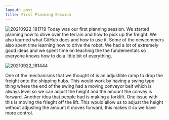 ```yaml
---
layout: post
title: First Planning Session
---
```


![20210922_181719](https://user-images.githubusercontent.com/47298960/134434857-7a92521a-d780-4018-8c41-f34c5c3e536e.jpg)
Today was our first planning session. We started planning how to drive over the terrain and how to pick up the freight. We also learned what GitHub does and how to use it. Some of the newcommers also spent time learning how to drive the robot. We had a lot of extremely good ideas and we spent time on teaching the the fundementals so everyone knows how to do a little bit of everything.

![20210922_181444](https://user-images.githubusercontent.com/47298960/134434935-4b66594d-14f7-4643-8354-53f904f51f75.jpg)

One of the mechanisms that we thought of is an adjustible ramp to drop the freight onto the shipping hubs. This would work by having a swing type thing where the end of the swing had a moving conveyor belt which is always level so we can adjust the height and the amount the convey is forward. Another idea that people had is making a forklift. One issue with this is moving the frieght off the lift. This would allow us to adjust the height without adjusting the amount it moves forward, this makes it so we have more control.

